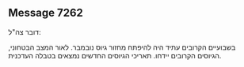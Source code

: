 ## Message 7262

דובר צה"ל:

בשבועיים הקרובים עתיד היה להיפתח מחזור גיוס נובמבר. 
לאור המצב הבטחוני, הגיוסים הקרובים יידחו. תאריכי הגיוסים החדשים נמצאים בטבלה העדכנית.

